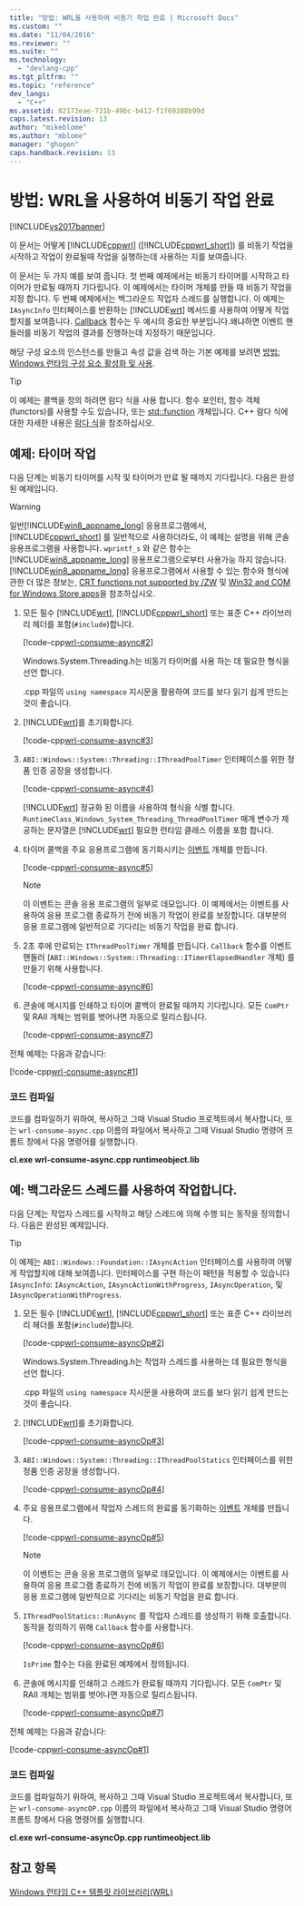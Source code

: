 ```yaml
---
title: "방법: WRL을 사용하여 비동기 작업 완료 | Microsoft Docs"
ms.custom: ""
ms.date: "11/04/2016"
ms.reviewer: ""
ms.suite: ""
ms.technology: 
  - "devlang-cpp"
ms.tgt_pltfrm: ""
ms.topic: "reference"
dev_langs: 
  - "C++"
ms.assetid: 02173eae-731b-49bc-b412-f1f69388b99d
caps.latest.revision: 13
author: "mikeblome"
ms.author: "mblome"
manager: "ghogen"
caps.handback.revision: 13
---
```

# 방법: WRL을 사용하여 비동기 작업 완료
[!INCLUDE[vs2017banner](../assembler/inline/includes/vs2017banner.md)]

이 문서는 어떻게 [!INCLUDE[cppwrl](../windows/includes/cppwrl_md.md)] \([!INCLUDE[cppwrl_short](../windows/includes/cppwrl_short_md.md)]\) 를 비동기 작업을 시작하고 작업이 완료될때 작업을 실행하는데 사용하는 지를 보여줍니다.  
  
 이 문서는 두 가지 예를 보여 줍니다.  첫 번째 예제에서는 비동기 타이머를 시작하고 타이머가 만료될 때까지 기다립니다.  이 예제에서는 타이머 개체를 만들 때 비동기 작업을 지정 합니다.  두 번째 예제에서는 백그라운드 작업자 스레드를 실행합니다.  이 예제는 `IAsyncInfo` 인터페이스를 반환하는 [!INCLUDE[wrt](../atl/reference/includes/wrt_md.md)] 메서드를 사용하여 어떻게 작업할지를 보여줍니다.  [Callback](../windows/callback-function-windows-runtime-cpp-template-library.md) 함수는 두 예시의 중요한 부분입니다.왜냐하면 이벤트 핸들러를 비동기 작업의 결과를 진행하는데 지정하기 때문입니다.  
  
 해당 구성 요소의 인스턴스를 만들고 속성 값을 검색 하는 기본 예제를 보려면 [방법: Windows 런타임 구성 요소 활성화 및 사용](../windows/how-to-activate-and-use-a-windows-runtime-component-using-wrl.md).  
  
> [!TIP]
>  이 예제는 콜백을 정의 하려면 람다 식을 사용 합니다.  함수 포인터, 함수 객체 \(functors\)를 사용할 수도 있습니다, 또는 [std::function](../standard-library/function-class.md) 개체입니다.  C\+\+ 람다 식에 대한 자세한 내용은 [람다 식](../cpp/lambda-expressions-in-cpp.md)을 참조하십시오.  
  
## 예제: 타이머 작업  
 다음 단계는 비동기 타이머를 시작 및 타이머가 만료 될 때까지 기다립니다.  다음은 완성된 예제입니다.  
  
> [!WARNING]
>  일반[!INCLUDE[win8_appname_long](../build/includes/win8_appname_long_md.md)] 응용프로그램에서, [!INCLUDE[cppwrl_short](../windows/includes/cppwrl_short_md.md)] 를 일반적으로 사용하더라도, 이 예제는 설명을 위해 콘솔 응용프로그램을 사용합니다.  `wprintf_s` 와 같은 함수는 [!INCLUDE[win8_appname_long](../build/includes/win8_appname_long_md.md)] 응용프로그램으로부터 사용가능 하지 않습니다.  [!INCLUDE[win8_appname_long](../build/includes/win8_appname_long_md.md)] 응용프로그램에서 사용할 수 있는 함수와 형식에관한 더 많은 정보는, [CRT functions not supported by \/ZW](http://msdn.microsoft.com/library/windows/apps/jj606124.aspx) 및 [Win32 and COM for Windows Store apps](http://msdn.microsoft.com/library/windows/apps/br205757.aspx)을 참조하십시오.  
  
1.  모든 필수 [!INCLUDE[wrt](../atl/reference/includes/wrt_md.md)], [!INCLUDE[cppwrl_short](../windows/includes/cppwrl_short_md.md)] 또는 표준 C\+\+ 라이브러리 헤더를 포함\(`#include`\)합니다.  
  
     [!code-cpp[wrl-consume-async#2](../windows/codesnippet/CPP/how-to-complete-asynchronous-operations-using-wrl_1.cpp)]  
  
     Windows.System.Threading.h는 비동기 타이머를 사용 하는 데 필요한 형식을 선언 합니다.  
  
     .cpp 파일의 `using namespace` 지시문을 활용하여 코드를 보다 읽기 쉽게 만드는 것이 좋습니다.  
  
2.  [!INCLUDE[wrt](../atl/reference/includes/wrt_md.md)]를 초기화합니다.  
  
     [!code-cpp[wrl-consume-async#3](../windows/codesnippet/CPP/how-to-complete-asynchronous-operations-using-wrl_2.cpp)]  
  
3.  `ABI::Windows::System::Threading::IThreadPoolTimer` 인터페이스를 위한 정품 인증 공장을 생성합니다.  
  
     [!code-cpp[wrl-consume-async#4](../windows/codesnippet/CPP/how-to-complete-asynchronous-operations-using-wrl_3.cpp)]  
  
     [!INCLUDE[wrt](../atl/reference/includes/wrt_md.md)] 정규화 된 이름을 사용하여 형식을 식별 합니다.  `RuntimeClass_Windows_System_Threading_ThreadPoolTimer` 매개 변수가 제공하는 문자열은 [!INCLUDE[wrt](../atl/reference/includes/wrt_md.md)] 필요한 런타임 클래스 이름을 포함 합니다.  
  
4.  타이머 콜백을 주요 응용프로그램에 동기화시키는 [이벤트](../windows/event-class-windows-runtime-cpp-template-library.md) 개체를 만듭니다.  
  
     [!code-cpp[wrl-consume-async#5](../windows/codesnippet/CPP/how-to-complete-asynchronous-operations-using-wrl_4.cpp)]  
  
    > [!NOTE]
    >  이 이벤트는 콘솔 응용 프로그램의 일부로 데모입니다.  이 예제에서는 이벤트를 사용하여 응용 프로그램 종료하기 전에 비동기 작업이 완료를 보장합니다.  대부분의 응용 프로그램에 일반적으로 기다리는 비동기 작업을 완료 합니다.  
  
5.  2초 후에 만료되는 `IThreadPoolTimer` 개체를 만듭니다.  `Callback` 함수를 이벤트 핸들러 \(`ABI::Windows::System::Threading::ITimerElapsedHandler` 개체\) 를 만들기 위해 사용합니다.  
  
     [!code-cpp[wrl-consume-async#6](../windows/codesnippet/CPP/how-to-complete-asynchronous-operations-using-wrl_5.cpp)]  
  
6.  콘솔에 메시지를 인쇄하고 타이머 콜백이 완료될 때까지 기다립니다.  모든 `ComPtr` 및 RAII 개체는 범위를 벗어나면 자동으로 릴리스됩니다.  
  
     [!code-cpp[wrl-consume-async#7](../windows/codesnippet/CPP/how-to-complete-asynchronous-operations-using-wrl_6.cpp)]  
  
 전체 예제는 다음과 같습니다:  
  
 [!code-cpp[wrl-consume-async#1](../windows/codesnippet/CPP/how-to-complete-asynchronous-operations-using-wrl_7.cpp)]  
  
### 코드 컴파일  
 코드를 컴파일하기 위하여, 복사하고 그때 Visual Studio 프로젝트에서 복사합니다, 또는 `wrl-consume-async.cpp` 이름의 파일에서 복사하고 그때 Visual Studio 명령어 프롬트 창에서 다음 명령어를 실행합니다.  
  
 **cl.exe wrl\-consume\-async.cpp runtimeobject.lib**  
  
## 예: 백그라운드 스레드를 사용하여 작업합니다.  
 다음 단계는 작업자 스레드를 시작하고 해당 스레드에 의해 수행 되는 동작을 정의합니다.  다음은 완성된 예제입니다.  
  
> [!TIP]
>  이 예제는 `ABI::Windows::Foundation::IAsyncAction` 인터페이스를 사용하여 어떻게 작업할지에 대해 보여줍니다.  인터페이스를 구현 하는이 패턴을 적용할 수 있습니다 `IAsyncInfo`: `IAsyncAction`, `IAsyncActionWithProgress`, `IAsyncOperation`, 및 `IAsyncOperationWithProgress`.  
  
1.  모든 필수 [!INCLUDE[wrt](../atl/reference/includes/wrt_md.md)], [!INCLUDE[cppwrl_short](../windows/includes/cppwrl_short_md.md)] 또는 표준 C\+\+ 라이브러리 헤더를 포함\(`#include`\)합니다.  
  
     [!code-cpp[wrl-consume-asyncOp#2](../windows/codesnippet/CPP/how-to-complete-asynchronous-operations-using-wrl_8.cpp)]  
  
     Windows.System.Threading.h는 작업자 스레드를 사용하는 데 필요한 형식을 선언 합니다.  
  
     .cpp 파일의 `using namespace` 지시문을 사용하여 코드를 보다 읽기 쉽게 만드는 것이 좋습니다.  
  
2.  [!INCLUDE[wrt](../atl/reference/includes/wrt_md.md)]를 초기화합니다.  
  
     [!code-cpp[wrl-consume-asyncOp#3](../windows/codesnippet/CPP/how-to-complete-asynchronous-operations-using-wrl_9.cpp)]  
  
3.  `ABI::Windows::System::Threading::IThreadPoolStatics` 인터페이스를 위한 정품 인증 공장을 생성합니다.  
  
     [!code-cpp[wrl-consume-asyncOp#4](../windows/codesnippet/CPP/how-to-complete-asynchronous-operations-using-wrl_10.cpp)]  
  
4.  주요 응용프로그램에서 작업자 스레드의 완료를 동기화하는 [이벤트](../windows/event-class-windows-runtime-cpp-template-library.md) 개체를 만듭니다.  
  
     [!code-cpp[wrl-consume-asyncOp#5](../windows/codesnippet/CPP/how-to-complete-asynchronous-operations-using-wrl_11.cpp)]  
  
    > [!NOTE]
    >  이 이벤트는 콘솔 응용 프로그램의 일부로 데모입니다.  이 예제에서는 이벤트를 사용하여 응용 프로그램 종료하기 전에 비동기 작업이 완료를 보장합니다.  대부분의 응용 프로그램에 일반적으로 기다리는 비동기 작업을 완료 합니다.  
  
5.  `IThreadPoolStatics::RunAsync` 를 작업자 스레드를 생성하기 위해 호출합니다.  동작을 정의하기 위해 `Callback` 함수를 사용합니다.  
  
     [!code-cpp[wrl-consume-asyncOp#6](../windows/codesnippet/CPP/how-to-complete-asynchronous-operations-using-wrl_12.cpp)]  
  
     `IsPrime` 함수는 다음 완료된 예제에서 정의됩니다.  
  
6.  콘솔에 메시지를 인쇄하고 스레드가 완료될 때까지 기다립니다.  모든 `ComPtr` 및 RAII 개체는 범위를 벗어나면 자동으로 릴리스됩니다.  
  
     [!code-cpp[wrl-consume-asyncOp#7](../windows/codesnippet/CPP/how-to-complete-asynchronous-operations-using-wrl_13.cpp)]  
  
 전체 예제는 다음과 같습니다:  
  
 [!code-cpp[wrl-consume-asyncOp#1](../windows/codesnippet/CPP/how-to-complete-asynchronous-operations-using-wrl_14.cpp)]  
  
### 코드 컴파일  
 코드를 컴파일하기 위하여, 복사하고 그때 Visual Studio 프로젝트에서 복사합니다, 또는 `wrl-consume-asyncOP.cpp` 이름의 파일에서 복사하고 그때 Visual Studio 명령어 프롬트 창에서 다음 명령어를 실행합니다.  
  
 **cl.exe wrl\-consume\-asyncOp.cpp runtimeobject.lib**  
  
## 참고 항목  
 [Windows 런타임 C\+\+ 템플릿 라이브러리\(WRL\)](../windows/windows-runtime-cpp-template-library-wrl.md)